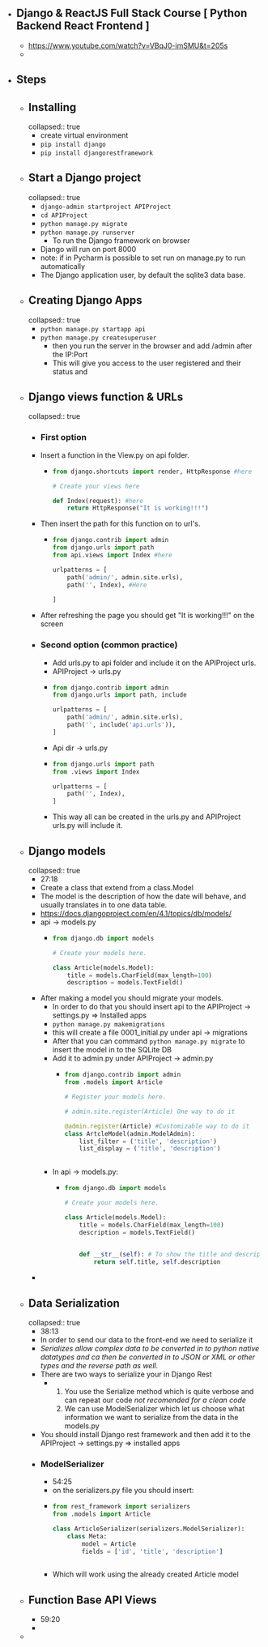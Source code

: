 - ## Django & ReactJS Full Stack Course [ Python Backend React Frontend ]
	- https://www.youtube.com/watch?v=VBqJ0-imSMU&t=205s
	-
- ## Steps
	- ## Installing
	  collapsed:: true
		- create virtual environment
		- `pip install django`
		- `pip install djangorestframework`
	- ## Start a Django project
	  collapsed:: true
		- `django-admin startproject APIProject`
		- `cd APIProject`
		- `python manage.py migrate`
		- `python manage.py runserver`
			- To run the Django framework on browser
		- Django will run on port 8000
		- note: if in Pycharm is possible to set run on manage.py to run automatically
		- The Django application user, by default the sqlite3 data base.
	- ## Creating Django Apps
	  collapsed:: true
		- `python manage.py startapp api`
		- `python manage.py createsuperuser`
			- then you run the server in the browser and add /admin after the IP:Port
			- This will give you access to the user registered and their status and
	- ## Django views function & URLs
	  collapsed:: true
		- ### First option
		- Insert a function in the View.py on api folder.
			- ```Python 
			  from django.shortcuts import render, HttpResponse #here
			  
			  # Create your views here
			  
			  def Index(request): #here
			      return HttpResponse("It is working!!!") 
			  ```
		- Then insert the path for this function on to url's.
			- ```Python 
			  from django.contrib import admin
			  from django.urls import path
			  from api.views import Index #here
			  
			  urlpatterns = [
			      path('admin/', admin.site.urls),
			      path('', Index), #Here
			      
			  ]
			  ```
		- After refreshing the page you should get "It is working!!!" on the screen
		- ### Second option (common practice)
			- Add urls.py to api folder and include it on the APIProject urls.
			- APIProject -> urls.py
			- ```Python
			  from django.contrib import admin
			  from django.urls import path, include
			  
			  urlpatterns = [
			      path('admin/', admin.site.urls),
			      path('', include('api.urls')),
			  ]
			  
			  ```
			- Api dir -> urls.py
			- ```Python
			  from django.urls import path
			  from .views import Index
			  
			  urlpatterns = [
			      path('', Index),
			  ]
			  ```
			- This way all can be created in the urls.py and APIProject urls.py will include it.
	- ## Django models
	  collapsed:: true
		- 27:18
		- Create a class that extend from a class.Model
		- The model is the description of how the date will behave, and usually translates in to one data table.
		- https://docs.djangoproject.com/en/4.1/topics/db/models/
		- api -> models.py
			- ```Python 
			  from django.db import models
			  
			  # Create your models here.
			  
			  class Article(models.Model):
			      title = models.CharField(max_length=100)
			      description = models.TextField()
			  ```
		- After making a model you should migrate your models.
			- In order to do that you should insert api to the APIProject -> settings.py => Installed apps
			- `python manage.py makemigrations`
			- this will create a file 0001_initial.py under api -> migrations
			- After that you can command `python manage.py migrate` to insert the model in to the SQLite DB
			- Add it to admin.py under APIProject -> admin.py
				- ```Python 
				  from django.contrib import admin
				  from .models import Article
				  
				  # Register your models here.
				  
				  # admin.site.register(Article) One way to do it
				  
				  @admin.register(Article) #Customizable way to do it
				  class ArtcleModel(admin.ModelAdmin):
				      list_filter = ('title', 'description')
				      list_display = ('title', 'description')
				      
				  ```
			- In api -> models.py:
				- ```Python 
				  from django.db import models
				  
				  # Create your models here.
				  
				  class Article(models.Model):
				      title = models.CharField(max_length=100)
				      description = models.TextField()
				  
				      
				      def __str__(self): # To show the title and description on the Admin page.
				          return self.title, self.description 
				  ```
		-
	- ## Data Serialization
	  collapsed:: true
		- 38:13
		- In order to send our data to the front-end we need to serialize it
		- *Serializes allow complex data to be converted in to python native datatypes and ca then be converted in to JSON or XML or other types and the reverse path as well.*
		- There are two ways to serialize your in Django Rest
			- 1. You use the Serialize method which is quite verbose and can repeat our code *not recomended for a clean code*
			  2. We can use ModelSerializer which let us choose what information we want to serialize from the data in the models.py
		- You should install Django rest framework and then add it to the APIProject -> settings.py => installed apps
		- ### ModelSerializer
			- 54:25
			- on the serializers.py file you should insert:
			- ```Python 
			  from rest_framework import serializers
			  from .models import Article
			  
			  class ArticleSerializer(serializers.ModelSerializer):
			      class Meta:
			          model = Article
			          fields = ['id', 'title', 'description']
			          
			  ```
			- Which will work using the already created Article model
	- ## Function Base API Views
		- 59:20
		-
	-